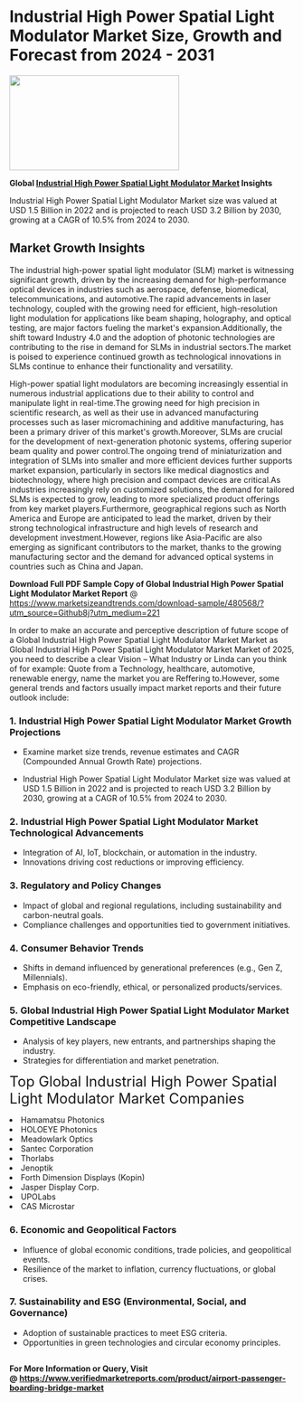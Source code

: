 <H1>Industrial High Power Spatial Light Modulator Market Size, Growth and Forecast from 2024 - 2031</H1><img class="aligncenter size-medium wp-image-584254" src="https://thirdeyenews.in/wp-content/uploads/2024/09/Global-Market-Research-300x168.jpeg" alt="" width="300" height="168" /><p><strong>Global&nbsp;<a href="https://www.marketsizeandtrends.com/download-sample/480568/?utm_source=Github8j?utm_medium=221">Industrial High Power Spatial Light Modulator Market</a> Insights</strong></p><p>Industrial High Power Spatial Light Modulator Market size was valued at USD 1.5 Billion in 2022 and is projected to reach USD 3.2 Billion by 2030, growing at a CAGR of 10.5% from 2024 to 2030.</p><p><h2>Market Growth Insights</h2> <p>The industrial high-power spatial light modulator (SLM) market is witnessing significant growth, driven by the increasing demand for high-performance optical devices in industries such as aerospace, defense, biomedical, telecommunications, and automotive.The rapid advancements in laser technology, coupled with the growing need for efficient, high-resolution light modulation for applications like beam shaping, holography, and optical testing, are major factors fueling the market's expansion.Additionally, the shift toward Industry 4.0 and the adoption of photonic technologies are contributing to the rise in demand for SLMs in industrial sectors.The market is poised to experience continued growth as technological innovations in SLMs continue to enhance their functionality and versatility.</p> <p>High-power spatial light modulators are becoming increasingly essential in numerous industrial applications due to their ability to control and manipulate light in real-time.The growing need for high precision in scientific research, as well as their use in advanced manufacturing processes such as laser micromachining and additive manufacturing, has been a primary driver of this market's growth.Moreover, SLMs are crucial for the development of next-generation photonic systems, offering superior beam quality and power control.The ongoing trend of miniaturization and integration of SLMs into smaller and more efficient devices further supports market expansion, particularly in sectors like medical diagnostics and biotechnology, where high precision and compact devices are critical.As industries increasingly rely on customized solutions, the demand for tailored SLMs is expected to grow, leading to more specialized product offerings from key market players.Furthermore, geographical regions such as North America and Europe are anticipated to lead the market, driven by their strong technological infrastructure and high levels of research and development investment.However, regions like Asia-Pacific are also emerging as significant contributors to the market, thanks to the growing manufacturing sector and the demand for advanced optical systems in countries such as China and Japan.</p> <p><span class=""><strong>Download Full PDF Sample Copy of Global Industrial High Power Spatial Light Modulator Market Report</strong> @ <a href="https://www.marketsizeandtrends.com/download-sample/480568/?utm_source=Github8j?utm_medium=221" target="_blank">https://www.marketsizeandtrends.com/download-sample/480568/?utm_source=Github8j?utm_medium=221</a></span></p><p>In order to make an accurate and perceptive description of future scope of a Global&nbsp;Industrial High Power Spatial Light Modulator Market Market as Global&nbsp;Industrial High Power Spatial Light Modulator Market Market of 2025, you need to describe a clear Vision &ndash; What Industry or Linda can you think of for example: Quote from a Technology, healthcare, automotive, renewable energy, name the market you are Reffering to.However, some general trends and factors usually impact market reports and their future outlook include:</p><h3>1.&nbsp;<strong>Industrial High Power Spatial Light Modulator Market Growth Projections</strong></h3><ul><li>Examine market size trends, revenue estimates and CAGR (Compounded Annual Growth Rate) projections.</li><li><p>Industrial High Power Spatial Light Modulator Market size was valued at USD 1.5 Billion in 2022 and is projected to reach USD 3.2 Billion by 2030, growing at a CAGR of 10.5% from 2024 to 2030.</p></li></ul><h3>2.&nbsp;<strong>Industrial High Power Spatial Light Modulator Market Technological Advancements</strong></h3><ul><li>Integration of AI, IoT, blockchain, or automation in the industry.</li><li>Innovations driving cost reductions or improving efficiency.</li></ul><h3>3.&nbsp;<strong>Regulatory and Policy Changes</strong></h3><ul><li>Impact of global and regional regulations, including sustainability and carbon-neutral goals.</li><li>Compliance challenges and opportunities tied to government initiatives.</li></ul><h3>4.&nbsp;<strong>Consumer Behavior Trends</strong></h3><ul><li>Shifts in demand influenced by generational preferences (e.g., Gen Z, Millennials).</li><li>Emphasis on eco-friendly, ethical, or personalized products/services.</li></ul><h3>5.&nbsp;<strong>Global Industrial High Power Spatial Light Modulator Market Competitive Landscape</strong></h3><ul><li>Analysis of key players, new entrants, and partnerships shaping the industry.</li><li>Strategies for differentiation and market penetration.</li></ul><p data-pm-slice="1 1 []"><span style="color: inherit; font-family: inherit; font-size: 25px;">Top Global Industrial High Power Spatial Light Modulator Market Companies</span></p><div class="" data-test-id=""><p><li>Hamamatsu Photonics</li><li> HOLOEYE Photonics</li><li> Meadowlark Optics</li><li> Santec Corporation</li><li> Thorlabs</li><li> Jenoptik</li><li> Forth Dimension Displays (Kopin)</li><li> Jasper Display Corp.</li><li> UPOLabs</li><li> CAS Microstar</li></p></div><h3>6.&nbsp;<strong>Economic and Geopolitical Factors</strong></h3><ul><li>Influence of global economic conditions, trade policies, and geopolitical events.</li><li>Resilience of the market to inflation, currency fluctuations, or global crises.</li></ul><h3>7.&nbsp;<strong>Sustainability and ESG (Environmental, Social, and Governance)</strong></h3><ul><li>Adoption of sustainable practices to meet ESG criteria.</li><li>Opportunities in green technologies and circular economy principles.</li></ul><h2><strong style="font-size: 14px;">For More Information or Query, Visit @&nbsp;</strong><a style="background-color: #ffffff; font-size: 14px;" href="https://www.marketsizeandtrends.com/report/industrial-high-power-spatial-light-modulator-market/" target="_blank">https://www.verifiedmarketreports.com/product/airport-passenger-boarding-bridge-market</a></h2>